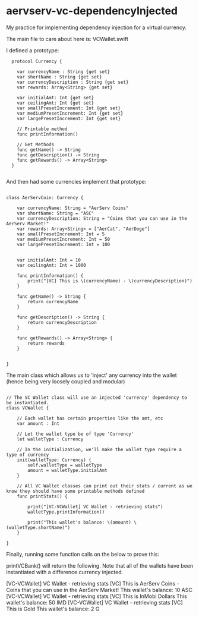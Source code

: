 # aervserv-vc-dependencyInjected
My practice for implementing dependency injection for a virtual currency.


The main file to care about here is: VCWallet.swift

I defined a prototype:

~~~~
  protocol Currency {
    
    var currencyName : String {get set}
    var shortName : String {get set}
    var currencyDescription : String {get set}
    var rewards: Array<String> {get set}
    
    var initialAmt: Int {get set}
    var ceilingAmt: Int {get set}
    var smallPresetIncrement: Int {get set}
    var mediumPresetIncrement: Int {get set}
    var largePresetIncrement: Int {get set}
    
    // Printable method
    func printInformation()
    
    // Get Methods
    func getName() -> String
    func getDescription() -> String
    func getRewards() -> Array<String>
  }
  
  ~~~~


And then had some currencies implement that prototype:

~~~~

class AerServCoin: Currency {

    var currencyName: String = "AerServ Coins"
    var shortName: String = "ASC"
    var currencyDescription: String = "Coins that you can use in the AerServ Market!"
    var rewards: Array<String> = ["AerCat", "AerDoge"]
    var smallPresetIncrement: Int = 5
    var mediumPresetIncrement: Int = 50
    var largePresetIncrement: Int = 100
    
    
    var initialAmt: Int = 10
    var ceilingAmt: Int = 1000
    
    func printInformation() {
        print("[VC] This is \(currencyName) - \(currencyDescription)")
    }
    
    func getName() -> String {
        return currencyName
    }
    
    func getDescription() -> String {
        return currencyDescription
    }
    
    func getRewards() -> Array<String> {
        return rewards
    }
    

}

~~~~


The main class which allows us to 'inject' any currency into the wallet (hence being very loosely coupled and modular)

~~~~

// The VC Wallet class will use an injected 'currency' dependency to be instantiated.
class VCWallet {
    
    // Each wallet has certain properties like the amt, etc
    var amount : Int
    
    // Let the wallet type be of type 'Currency'
    let walletType : Currency
    
    // In the initialization, we'll make the wallet type require a type of currency
    init(walletType: Currency) {
        self.walletType = walletType
        amount = walletType.initialAmt
    }
    
    // All VC Wallet classes can print out their stats / current as we know they should have some printable methods defined
    func printStats() {
        
        print("[VC-VCWallet] VC Wallet - retrieving stats")
        walletType.printInformation()
        
        print("This wallet's balance: \(amount) \(walletType.shortName)")
    }
    
}

~~~~

Finally, running some function calls on the below to prove this:

printVCBank() will return the following. Note that all of the wallets have been instantiated with a difference currency injected. 

[VC-VCWallet] VC Wallet - retrieving stats
[VC] This is AerServ Coins - Coins that you can use in the AerServ Market!
This wallet's balance: 10 ASC
[VC-VCWallet] VC Wallet - retrieving stats
[VC] This is InMobi Dollars
This wallet's balance: 50 IMD
[VC-VCWallet] VC Wallet - retrieving stats
[VC] This is Gold
This wallet's balance: 2 G


